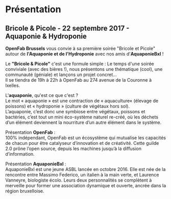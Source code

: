# Présentation

## Bricole & Picole - 22 septembre 2017 - Aquaponie & Hydroponie

**OpenFab Brussels** vous convie à sa première soirée "Bricole et Picole" autour de **l'Aquaponie 
et de l'Hydroponie** avec nos amis d'**AquaponieBxl** !

Le **"Bricole & Picole"** c'est une formule simple :
Le temps d'une soirée conviviale (avec des bières !), nous présentons une thématique (cool), une communauté (géniale)
et lançons un projet concret...  
Il se tiendra de 19h à 22h à OpenFab au 274 avenue de la Couronne à Ixelles.  

L'**aquaponie**, qu'est ce que c'est ?  
Le mot « aquaponie » est une contraction de « aquaculture« (élevage de poissons)  et « hydroponie » (culture de végétaux 
hors sol).  
L’aquaponie, c’est donc une symbiose entre végétaux, poissons et bactéries, c’est tout un mini éco-système naturel 
re-créé, où les déchets d’un élément deviennent la nourriture d’un autre élément dans le système.  

Présentation **OpenFab** :  
100% indépendant, OpenFab est un écosystème qui mutualise les capacités de chacun pour être catalyseur d’innovation 
et de créativité. Cette guilde 2.0 prône l’open source, depuis les machines jusqu’à la diffusion d’information.  

Présentation **AquaponieBxl** :  
AquaponieBxl est une jeune ASBL lancée en octobre 2016. Elle est née de la rencontre entre Massimo Federico, 
un italien à la main verte, et Laurence Vanneyre, biologiste écolo. Leurs deux personnalités se complètent 
à merveille pour former une association dynamique et ouverte, ancrée dans la région bruxelloise.  
